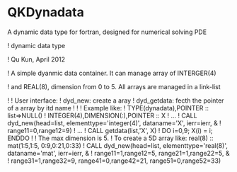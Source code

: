 QKDynadata
==========

A dynamic data type for fortran, designed for numerical solving PDE

! dynamic data type

! Qu Kun, April 2012

! A simple dyanmic data container. It can manage array of INTERGER(4) 

! and REAL(8), dimension from 0 to 5. All arrays are managed in a link-list

! 
! User interface:
! dyd_new: create a aray
! dyd_getdata: fecth the pointer of a array by itd name
!
!
!  Example like:
!   TYPE(dynadata),POINTER :: list=>NULL()
!   INTEGER(4),DIMENSION(:),POINTER :: X
!   ...
!   CALL dyd_new(head=list, elementtype='integer(4)', dataname='X', ierr=ierr, &
!        range11=0,range12=9)
!   ...
!   CALL getdata(list,'X', X)
!   DO i=0,9;  X(i) = i; ENDDO
!
! The max dimension is 5. 
! To create a 5D array like: real(8) :: mat(1:5,1:5, 0:9,0:21,0:33)
!      CALL dyd_new(head=list, elementtype='real(8)', dataname='mat', ierr=ierr, &
!        range11=1,range12=5, range21=1,range22=5, &
!        range31=1,range32=9,   range41=0,range42=21, range51=0,range52=33)

